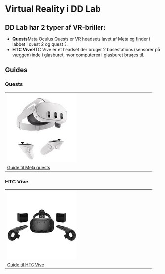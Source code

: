
# Virtual Reality i DD Lab

## DD Lab har 2 typer af VR-briller:
- **Quests**Meta Oculus Quests er VR headsets lavet af Meta og finder i labbet i quest 2 og quest 3. 
- **HTC Vive**HTC Vive er et headset der bruger 2 basestations (sensorer på væggen) inde i glasburet, hvor computeren i glasburet bruges til.

## Guides
### Quests

<table>
  <tr>
    <td  width="50%"><a href="/Quests/"><img src="PICTURE VR/quest3.jpg" alt="Quests"/></a></td>
  </tr>
  <tr>
  <td> <a href="/Quests/">Guide til Meta quests</a> </td>
  </tr>
</table>

### HTC Vive

<table>
  <tr>
    <td  width="50%"><a href="/HTC Vive/"><img src="PICTURE VR/htcvive.jpg" alt="HTC Vive"/></a></td>
    <td> </td>
  </tr>
  <tr>
  <td> <a href="HTC Vive">Guide til HTC Vive</a> </td>
  <td></td>
  </tr>
</table>

